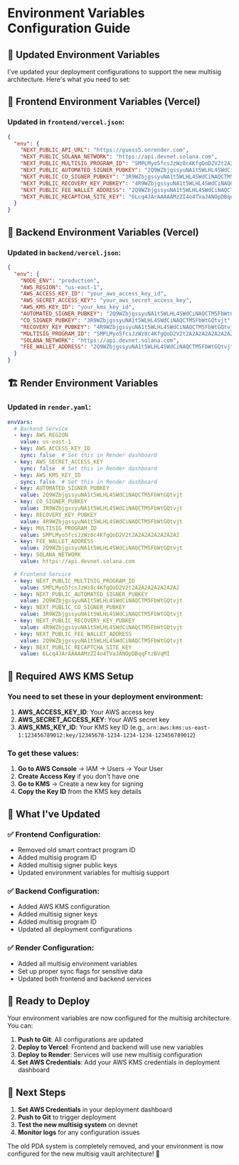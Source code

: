 # Environment Variables Configuration Guide

## 🔧 **Updated Environment Variables**

I've updated your deployment configurations to support the new multisig architecture. Here's what you need to set:

## 🚀 **Frontend Environment Variables (Vercel)**

### **Updated in `frontend/vercel.json`:**
```json
{
  "env": {
    "NEXT_PUBLIC_API_URL": "https://guess5.onrender.com",
    "NEXT_PUBLIC_SOLANA_NETWORK": "https://api.devnet.solana.com",
    "NEXT_PUBLIC_MULTISIG_PROGRAM_ID": "SMPLMyo5fcsJzWz8c4KfgQoD2V2t2A2A2A2A2A2A2A2",
    "NEXT_PUBLIC_AUTOMATED_SIGNER_PUBKEY": "2Q9WZbjgssyuNA1t5WLHL4SWdCiNAQCTM5FbWtGQtvjt",
    "NEXT_PUBLIC_CO_SIGNER_PUBKEY": "3R9WZbjgssyuNA1t5WLHL4SWdCiNAQCTM5FbWtGQtvjt",
    "NEXT_PUBLIC_RECOVERY_KEY_PUBKEY": "4R9WZbjgssyuNA1t5WLHL4SWdCiNAQCTM5FbWtGQtvjt",
    "NEXT_PUBLIC_FEE_WALLET_ADDRESS": "2Q9WZbjgssyuNA1t5WLHL4SWdCiNAQCTM5FbWtGQtvjt",
    "NEXT_PUBLIC_RECAPTCHA_SITE_KEY": "6Lcq4JArAAAAAMzZI4o4TVaJANOpDBqqFtzBVqMI"
  }
}
```

## 🔧 **Backend Environment Variables (Vercel)**

### **Updated in `backend/vercel.json`:**
```json
{
  "env": {
    "NODE_ENV": "production",
    "AWS_REGION": "us-east-1",
    "AWS_ACCESS_KEY_ID": "your_aws_access_key_id",
    "AWS_SECRET_ACCESS_KEY": "your_aws_secret_access_key",
    "AWS_KMS_KEY_ID": "your_kms_key_id",
    "AUTOMATED_SIGNER_PUBKEY": "2Q9WZbjgssyuNA1t5WLHL4SWdCiNAQCTM5FbWtGQtvjt",
    "CO_SIGNER_PUBKEY": "3R9WZbjgssyuNA1t5WLHL4SWdCiNAQCTM5FbWtGQtvjt",
    "RECOVERY_KEY_PUBKEY": "4R9WZbjgssyuNA1t5WLHL4SWdCiNAQCTM5FbWtGQtvjt",
    "MULTISIG_PROGRAM_ID": "SMPLMyo5fcsJzWz8c4KfgQoD2V2t2A2A2A2A2A2A2A2",
    "SOLANA_NETWORK": "https://api.devnet.solana.com",
    "FEE_WALLET_ADDRESS": "2Q9WZbjgssyuNA1t5WLHL4SWdCiNAQCTM5FbWtGQtvjt"
  }
}
```

## 🏗️ **Render Environment Variables**

### **Updated in `render.yaml`:**
```yaml
envVars:
  # Backend Service
  - key: AWS_REGION
    value: us-east-1
  - key: AWS_ACCESS_KEY_ID
    sync: false  # Set this in Render dashboard
  - key: AWS_SECRET_ACCESS_KEY
    sync: false  # Set this in Render dashboard
  - key: AWS_KMS_KEY_ID
    sync: false  # Set this in Render dashboard
  - key: AUTOMATED_SIGNER_PUBKEY
    value: 2Q9WZbjgssyuNA1t5WLHL4SWdCiNAQCTM5FbWtGQtvjt
  - key: CO_SIGNER_PUBKEY
    value: 3R9WZbjgssyuNA1t5WLHL4SWdCiNAQCTM5FbWtGQtvjt
  - key: RECOVERY_KEY_PUBKEY
    value: 4R9WZbjgssyuNA1t5WLHL4SWdCiNAQCTM5FbWtGQtvjt
  - key: MULTISIG_PROGRAM_ID
    value: SMPLMyo5fcsJzWz8c4KfgQoD2V2t2A2A2A2A2A2A2A2
  - key: FEE_WALLET_ADDRESS
    value: 2Q9WZbjgssyuNA1t5WLHL4SWdCiNAQCTM5FbWtGQtvjt
  - key: SOLANA_NETWORK
    value: https://api.devnet.solana.com

  # Frontend Service
  - key: NEXT_PUBLIC_MULTISIG_PROGRAM_ID
    value: SMPLMyo5fcsJzWz8c4KfgQoD2V2t2A2A2A2A2A2A2A2
  - key: NEXT_PUBLIC_AUTOMATED_SIGNER_PUBKEY
    value: 2Q9WZbjgssyuNA1t5WLHL4SWdCiNAQCTM5FbWtGQtvjt
  - key: NEXT_PUBLIC_CO_SIGNER_PUBKEY
    value: 3R9WZbjgssyuNA1t5WLHL4SWdCiNAQCTM5FbWtGQtvjt
  - key: NEXT_PUBLIC_RECOVERY_KEY_PUBKEY
    value: 4R9WZbjgssyuNA1t5WLHL4SWdCiNAQCTM5FbWtGQtvjt
  - key: NEXT_PUBLIC_FEE_WALLET_ADDRESS
    value: 2Q9WZbjgssyuNA1t5WLHL4SWdCiNAQCTM5FbWtGQtvjt
  - key: NEXT_PUBLIC_RECAPTCHA_SITE_KEY
    value: 6Lcq4JArAAAAAMzZI4o4TVaJANOpDBqqFtzBVqMI
```

## 🔑 **Required AWS KMS Setup**

### **You need to set these in your deployment environment:**

1. **AWS_ACCESS_KEY_ID**: Your AWS access key
2. **AWS_SECRET_ACCESS_KEY**: Your AWS secret key
3. **AWS_KMS_KEY_ID**: Your KMS key ID (e.g., `arn:aws:kms:us-east-1:123456789012:key/12345678-1234-1234-1234-123456789012`)

### **To get these values:**

1. **Go to AWS Console** → IAM → Users → Your User
2. **Create Access Key** if you don't have one
3. **Go to KMS** → Create a new key for signing
4. **Copy the Key ID** from the KMS key details

## 🎯 **What I've Updated**

### ✅ **Frontend Configuration:**
- Removed old smart contract program ID
- Added multisig program ID
- Added multisig signer public keys
- Updated environment variables for multisig support

### ✅ **Backend Configuration:**
- Added AWS KMS configuration
- Added multisig signer keys
- Added multisig program ID
- Updated all deployment configurations

### ✅ **Render Configuration:**
- Added all multisig environment variables
- Set up proper sync flags for sensitive data
- Updated both frontend and backend services

## 🚀 **Ready to Deploy**

Your environment variables are now configured for the multisig architecture. You can:

1. **Push to Git**: All configurations are updated
2. **Deploy to Vercel**: Frontend and backend will use new variables
3. **Deploy to Render**: Services will use new multisig configuration
4. **Set AWS Credentials**: Add your AWS KMS credentials in deployment dashboard

## 🔧 **Next Steps**

1. **Set AWS Credentials** in your deployment dashboard
2. **Push to Git** to trigger deployment
3. **Test the new multisig system** on devnet
4. **Monitor logs** for any configuration issues

The old PDA system is completely removed, and your environment is now configured for the new multisig vault architecture! 🎉
